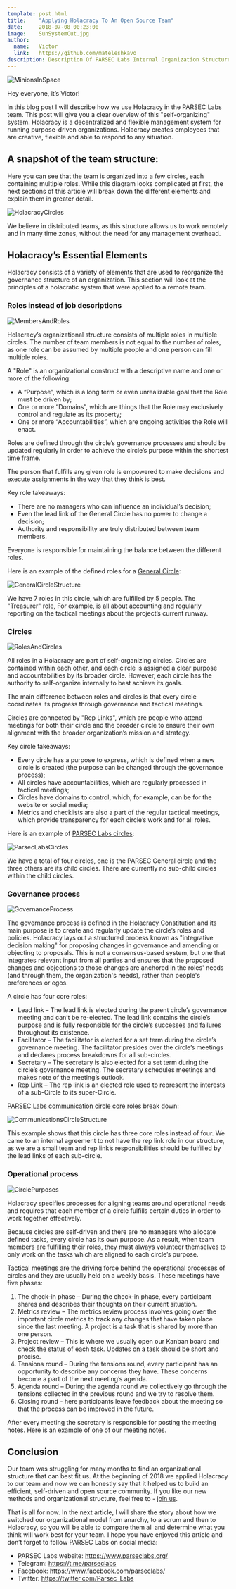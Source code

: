 ```yaml
---
template: post.html
title:    "Applying Holacracy To An Open Source Team"
date:     2018-07-08 00:23:00
image:    SunSystemCut.jpg
author:
  name:   Victor
  link:   https://github.com/mateleshkavo
description: Description Of PARSEC Labs Internal Organization Structure
---
```


<img src="/img/blog/MinionsInSpace.jpg" alt="MinionsInSpace">

Hey everyone, it’s Victor!

In this blog post I will describe how we use Holacracy in the PARSEC Labs team. This post will give you a clear overview of this "self-organizing" system. Holacracy is a decentralized and flexible management system for running purpose-driven organizations. Holacracy creates employees that are creative, flexible and able to respond to any situation.

<h2>A snapshot of the team structure:</h2>

Here you can see that the team is organized into a few circles, each containing multiple roles. While this diagram looks complicated at first, the next sections of this article will break down the different elements and explain them in greater detail.

<img src="/img/blog/HolacracyCircles.jpg" alt="HolacracyCircles">

We believe in distributed teams, as this structure allows us to work remotely and in many time zones, without the need for any management overhead.

<h2>Holacracy’s Essential Elements</h2>

Holacracy consists of a variety of elements that are used to reorganize the governance structure of an organization. This section will look at the principles of a holacratic system that were applied to a remote team.

<h3>Roles instead of job descriptions</h3>

<img src="/img/blog/MembersAndRoles.jpg" alt="MembersAndRoles">

Holacracy’s organizational structure consists of multiple roles in multiple circles. The number of team members is not equal to the number of roles, as one role can be assumed by multiple people and one person can fill multiple roles.

A "Role" is an organizational construct with a descriptive name and one or more of the following:
- A “Purpose”, which is a long term or even unrealizable goal that the Role must be driven by;
- One or more “Domains”, which are things that the Role may exclusively control and regulate as its property;
- One or more “Accountabilities”, which are ongoing activities the Role will enact.

Roles are defined through the circle’s governance processes and should be updated regularly in order to achieve the circle’s purpose within the shortest time frame.

The person that fulfills any given role is empowered to make decisions and execute assignments in the way that they think is best.

Key role takeaways:
- There are no managers who can influence an individual’s decision;
- Even the lead link of the General Circle has no power to change a decision;
- Authority and responsibility are truly distributed between team members.

Everyone is responsible for maintaining the balance between the different roles.

Here is an example of the defined roles for a <a href="https://github.com/orgs/parsec-labs/teams/parsec-general-circle/discussions?pinned=1">General Circle</a>: 

<img src="/img/blog/GeneralCircleStructure.png" alt="GeneralCircleStructure">

We have 7 roles in this circle, which are fulfilled by 5 people. The "Treasurer" role, For example, is all about accounting and regularly reporting on the tactical meetings about the project’s current runway.

<h3>Circles</h3>

<img src="/img/blog/RolesAndCircles.jpg" alt="RolesAndCircles">

All roles in a Holacracy are part of self-organizing circles. Circles are contained within each other, and each circle is assigned a clear purpose and accountabilities by its broader circle. However, each circle has the authority to self-organize internally to best achieve its goals.

The main difference between roles and circles is that every circle coordinates its progress through governance and tactical meetings.

Circles are connected by "Rep Links", which are people who attend meetings for both their circle and the broader circle to ensure their own alignment with the broader organization’s mission and strategy.

Key circle takeaways:
- Every circle has a purpose to express, which is defined when a new circle is created (the purpose can be changed through the governance process);
- All circles have accountabilities, which are regularly processed in tactical meetings;
- Circles have domains to control, which, for example, can be for the website or social media;
- Metrics and checklists are also a part of the regular tactical meetings, which provide transparency for each circle’s work and for all roles.

Here is an example of <a href="https://github.com/orgs/parsec-labs/teams">PARSEC Labs circles</a>:

<img src="/img/blog/ParsecLabsCircles.png" alt="ParsecLabsCircles">

We have a total of four circles, one is the PARSEC General circle and the three others are its child circles. There are currently no sub-child circles within the child circles.

<h3>Governance process</h3>

<img src="/img/blog/GovernanceProcess.jpg" alt="GovernanceProcess">

The governance process is defined in the <a href="https://www.holacracy.org/constitution">Holacracy Constitution </a> and its main purpose is to create and regularly update the circle’s roles and policies. Holacracy lays out a structured process known as "integrative decision making" for proposing changes in governance and amending or objecting to proposals. This is not a consensus-based system, but one that integrates relevant input from all parties and ensures that the proposed changes and objections to those changes are anchored in the roles' needs (and through them, the organization's needs), rather than people's preferences or egos.

A circle has four core roles:
- Lead link – The lead link is elected during the parent circle’s governance meeting and can’t be re-elected. The lead link contains the circle’s purpose and is fully responsible for the circle’s successes and failures throughout its existence.
- Facilitator – The facilitator is elected for a set term during the circle’s governance meeting. The facilitator presides over the circle’s meetings and declares process breakdowns for all sub-circles.
- Secretary – The secretary is also elected for a set term during the circle’s governance meeting. The secretary schedules meetings and makes note of the meeting’s outlook.
- Rep Link – The rep link is an elected role used to represent the interests of a sub-Circle to its super-Circle.

<a href="https://github.com/orgs/parsec-labs/teams/communications/discussions?pinned=1">PARSEC Labs communication circle core roles</a> break down:

<img src="/img/blog/CommunicationsCircleStructure.png" alt="CommunicationsCircleStructure">

This example shows that this circle has three core roles instead of four. We came to an internal agreement to not have the rep link role in our structure, as we are a small team and rep link’s responsibilities should be fulfilled by the lead links of each sub-circle.

<h3>Operational process</h3>

<img src="/img/blog/CirclePurposes.png" alt="CirclePurposes">

Holacracy specifies processes for aligning teams around operational needs and requires that each member of a circle fulfills certain duties in order to work together effectively.

Because circles are self-driven and there are no managers who allocate defined tasks, every circle has its own purpose. As a result, when team members are fulfilling their roles, they must always volunteer themselves to only work on the tasks which are aligned to each circle’s purpose.

Tactical meetings are the driving force behind the operational processes of circles and they are usually held on a weekly basis. These meetings have five phases:
1. The check-in phase – During the check-in phase, every participant shares and describes their thoughts on their current situation.
2. Metrics review – The metrics review process involves going over the important circle metrics to track any changes that have taken place since the last meeting. A project is a task that is shared by more than one person. 
3. Project review – This is where we usually open our Kanban board and check the status of each task. Updates on a task should be short and precise.
4. Tensions round – During the tensions round, every participant has an opportunity to describe any concerns they have. These concerns become a part of the next meeting’s agenda.
5. Agenda round – During the agenda round we collectively go through the tensions collected in the previous round and we try to resolve them.
6. Closing round - here participants leave feedback about the meeting so that the process can be improved in the future.

After every meeting the secretary is responsible for posting the meeting notes. Here is an example of one of our <a href="https://github.com/orgs/parsec-labs/teams/parsec-general-circle/discussions/12">meeting notes</a>.

<h2>Conclusion</h2>

Our team was struggling for many months to find an organizational structure that can best fit us. At the beginning of 2018 we applied Holacracy to our team and now we can honestly say that it helped us to build an efficient, self-driven and open source community. If you like our new methods and organizational structure, feel free to  - <a href="https://parseclabs.org/blog/Join-PARSEC-Labs/">join us</a>.

That is all for now. In the next article, I will share the story about how we switched our organizational model from anarchy, to a scrum and then to Holacracy, so you will be able to compare them all and determine what you think will work best for your team. I hope you have enjoyed this article and don’t forget to follow PARSEC Labs on social media:

- PARSEC Labs website: https://www.parseclabs.org/
- Telegram: https://t.me/parseclabs
- Facebook: https://www.facebook.com/parsecIabs/
- Twitter: https://twitter.com/Parsec_Labs